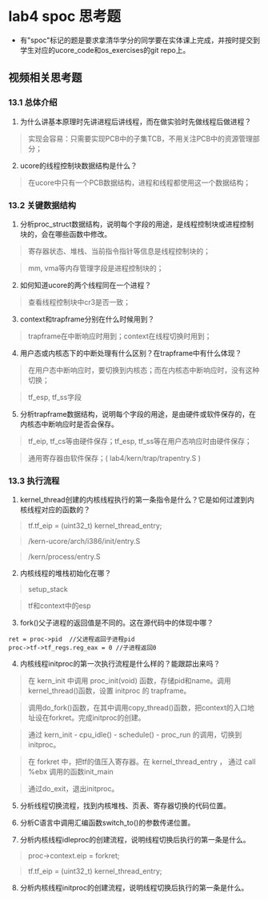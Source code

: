 # lab4 spoc 思考题

- 有"spoc"标记的题是要求拿清华学分的同学要在实体课上完成，并按时提交到学生对应的ucore_code和os_exercises的git repo上。

## 视频相关思考题

### 13.1 总体介绍

1. 为什么讲基本原理时先讲进程后讲线程，而在做实验时先做线程后做进程？

 > 实现会容易：只需要实现PCB中的子集TCB，不用关注PCB中的资源管理部分；

2. ucore的线程控制块数据结构是什么？

 > 在ucore中只有一个PCB数据结构，进程和线程都使用这一个数据结构；

### 13.2 关键数据结构

1. 分析proc_struct数据结构，说明每个字段的用途，是线程控制块或进程控制块的，会在哪些函数中修改。

 > 寄存器状态、堆栈、当前指令指针等信息是线程控制块的；
 
 > mm, vma等内存管理字段是进程控制块的；

2. 如何知道ucore的两个线程同在一个进程？

 > 查看线程控制块中cr3是否一致；

3. context和trapframe分别在什么时候用到？

 > trapframe在中断响应时用到；context在线程切换时用到；

4. 用户态或内核态下的中断处理有什么区别？在trapframe中有什么体现？

 > 在用户态中断响应时，要切换到内核态；而在内核态中断响应时，没有这种切换；
 
 > tf_esp, tf_ss字段

5. 分析trapframe数据结构，说明每个字段的用途，是由硬件或软件保存的，在内核态中断响应时是否会保存。

 > tf_eip, tf_cs等由硬件保存；tf_esp, tf_ss等在用户态响应时由硬件保存；
 
 > 通用寄存器由软件保存；( lab4/kern/trap/trapentry.S )

### 13.3 执行流程

1. kernel_thread创建的内核线程执行的第一条指令是什么？它是如何过渡到内核线程对应的函数的？

 > tf.tf_eip = (uint32_t) kernel_thread_entry;

 > /kern-ucore/arch/i386/init/entry.S

 > /kern/process/entry.S

2. 内核线程的堆栈初始化在哪？

 > setup_stack

 > tf和context中的esp

3. fork()父子进程的返回值是不同的。这在源代码中的体现中哪？
 
 ```
 ret = proc->pid  //父进程返回子进程pid
 proc->tf->tf_regs.reg_eax = 0 //子进程返回0
 ```

4. 内核线程initproc的第一次执行流程是什么样的？能跟踪出来吗？
 
 > 在 kern_init 中调用 proc_init(void) 函数，存储pid和name。调用kernel_thread()函数，设置 initproc 的 trapframe。

 > 调用do_fork()函数，在其中调用copy_thread()函数，把context的入口地址设在forkret。完成initproc的创建。

 > 通过 kern_init - cpu_idle() - schedule() - proc_run 的调用，切换到initproc。

 > 在 forkret 中，把tf的值压入寄存器。在 kernel_thread_entry ， 通过 call %ebx 调用的函数init_main

 > 通过do_exit，退出initproc。 

5. 分析线程切换流程，找到内核堆栈、页表、寄存器切换的代码位置。

 
6. 分析C语言中调用汇编函数switch_to()的参数传递位置。

7. 分析内核线程idleproc的创建流程，说明线程切换后执行的第一条是什么。

 > proc->context.eip = forkret;

 > tf.tf_eip = (uint32_t) kernel_thread_entry;

8. 分析内核线程initproc的创建流程，说明线程切换后执行的第一条是什么。

 > 
 
